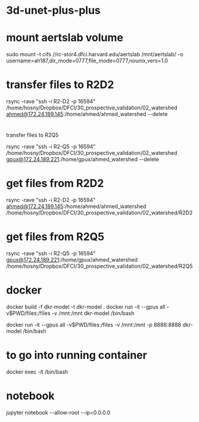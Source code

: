 # 3d-unet-plus-plus

# mount aertslab volume

sudo mount -t cifs //rc-stor4.dfci.harvard.edu/aertslab /mnt/aertslab/ -o username=ah187,dir_mode=0777,file_mode=0777,nounix,vers=1.0

# transfer files to R2D2

rsync -rave "ssh -i R2-D2 -p 16594" /home/hosny/Dropbox/DFCI/30_prospective_validation/02_watershed ahmed@172.24.189.145:/home/ahmed/ahmed_watershed --delete

#

transfer files to R2Q5

rsync -rave "ssh -i R2-Q5 -p 16594" /home/hosny/Dropbox/DFCI/30_prospective_validation/02_watershed gpux@172.24.189.221:/home/gpux/ahmed_watershed --delete

# get files from R2D2

rsync -rave "ssh -i R2-D2 -p 16594" ahmed@172.24.189.145:/home/ahmed/ahmed_watershed /home/hosny/Dropbox/DFCI/30_prospective_validation/02_watershed/R2D2

# get files from R2Q5

rsync -rave "ssh -i R2-Q5 -p 16594" gpux@172.24.189.221:/home/gpux/ahmed_watershed /home/hosny/Dropbox/DFCI/30_prospective_validation/02_watershed/R2Q5

# docker

docker build -f dkr-model -t dkr-model .
docker run -it --gpus all -v\$PWD/files:/files -v /mnt:/mnt dkr-model /bin/bash

docker run -it --gpus all -v\$PWD/files:/files -v /mnt:/mnt -p 8886:8888 dkr-model /bin/bash

# to go into running container

docker exec -it <container name> /bin/bash

# notebook

jupyter notebook --allow-root --ip=0.0.0.0
